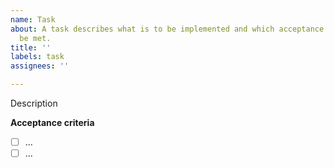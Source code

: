 ```yaml
---
name: Task
about: A task describes what is to be implemented and which acceptance criteria must
  be met.
title: ''
labels: task
assignees: ''

---
```


Description

**Acceptance criteria**
- [ ] ...
- [ ] ...
